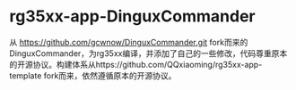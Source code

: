 # rg35xx-app-DinguxCommander

从 https://github.com/gcwnow/DinguxCommander.git fork而来的DinguxCommander，为rg35xx编译，并添加了自己的一些修改，代码尊重原本的开源协议。构建体系从https://github.com/QQxiaoming/rg35xx-app-template fork而来，依然遵循原本的开源协议。
